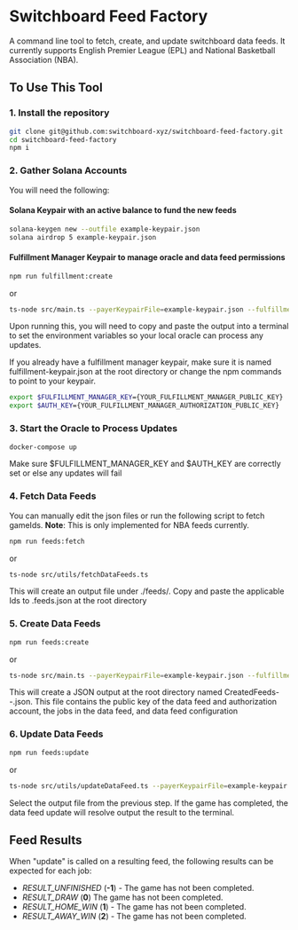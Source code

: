 # Switchboard Feed Factory

A command line tool to fetch, create, and update switchboard data feeds. It currently supports English Premier League (EPL) and National Basketball Association (NBA).

## To Use This Tool

### 1. Install the repository

```bash
git clone git@github.com:switchboard-xyz/switchboard-feed-factory.git
cd switchboard-feed-factory
npm i
```

### 2. Gather Solana Accounts

You will need the following:

#### Solana Keypair with an active balance to fund the new feeds

```bash
solana-keygen new --outfile example-keypair.json
solana airdrop 5 example-keypair.json
```

#### Fulfillment Manager Keypair to manage oracle and data feed permissions

```bash
npm run fulfillment:create
```

or

```bash
ts-node src/main.ts --payerKeypairFile=example-keypair.json --fulfillmentKeypair=fulfillment-keypair.json
```

Upon running this, you will need to copy and paste the output into a terminal to set the environment variables so your local oracle can process any updates.

If you already have a fulfillment manager keypair, make sure it is named fulfillment-keypair.json at the root directory or change the npm commands to point to your keypair.

```bash
export $FULFILLMENT_MANAGER_KEY={YOUR_FULFILLMENT_MANAGER_PUBLIC_KEY}
export $AUTH_KEY={YOUR_FULFILLMENT_MANAGER_AUTHORIZATION_PUBLIC_KEY}
```

### 3. Start the Oracle to Process Updates

```bash
docker-compose up
```

Make sure $FULFILLMENT_MANAGER_KEY and $AUTH_KEY are correctly set or else any updates will fail

### 4. Fetch Data Feeds

You can manually edit the json files or run the following script to fetch gameIds. **Note**: This is only implemented for NBA feeds currently.

```bash
npm run feeds:fetch
```

or

```bash
ts-node src/utils/fetchDataFeeds.ts
```

This will create an output file under ./feeds/<sport>. Copy and paste the applicable Ids to <sport>.feeds.json at the root directory

### 5. Create Data Feeds

```bash
npm run feeds:create
```

or

```bash
ts-node src/main.ts --payerKeypairFile=example-keypair.json --fulfillmentKeypair=fulfillment-keypair.json
```

This will create a JSON output at the root directory named CreatedFeeds-<sport>-<timestamp>.json. This file contains the public key of the data feed and authorization account, the jobs in the data feed, and data feed configuration
  
### 6. Update Data Feeds

  ```bash
npm run feeds:update
```

or

  ```bash
ts-node src/utils/updateDataFeed.ts --payerKeypairFile=example-keypair.json
```

Select the output file from the previous step. If the game has completed, the data feed update will resolve output the result to the terminal.
  
## Feed Results

When "update" is called on a resulting feed, the following results can be expected for each job:

- _RESULT_UNFINISHED_ (**-1**) - The game has not been completed.
- _RESULT_DRAW_ (**0**)  The game has not been completed.
- _RESULT_HOME_WIN_ (**1**) - The game has not been completed.
- _RESULT_AWAY_WIN_ (**2**) - The game has not been completed.
